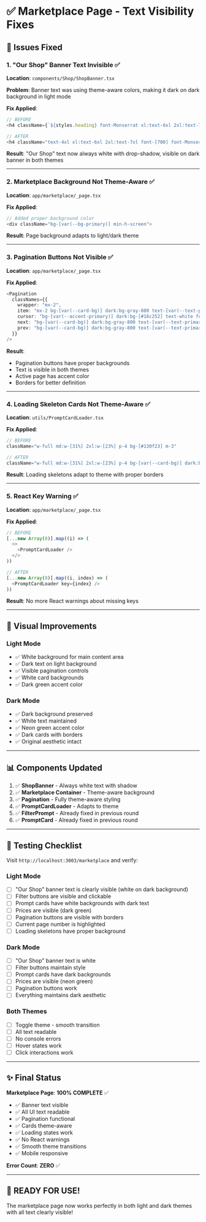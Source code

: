 # ✅ Marketplace Page - Text Visibility Fixes

## 🎯 Issues Fixed

### 1. **"Our Shop" Banner Text Invisible** ✅
**Location**: `components/Shop/ShopBanner.tsx`

**Problem**: Banner text was using theme-aware colors, making it dark on dark background in light mode

**Fix Applied**:
```typescript
// BEFORE
<h4 className={`${styles.heading} font-Monserrat xl:text-6xl 2xl:text-7xl`}>

// AFTER  
<h4 className="text-4xl xl:text-6xl 2xl:text-7xl font-[700] font-Monserrat text-white drop-shadow-lg">
```

**Result**: "Our Shop" text now always white with drop-shadow, visible on dark banner in both themes

---

### 2. **Marketplace Background Not Theme-Aware** ✅
**Location**: `app/marketplace/_page.tsx`

**Fix Applied**:
```typescript
// Added proper background color
<div className="bg-[var(--bg-primary)] min-h-screen">
```

**Result**: Page background adapts to light/dark theme

---

### 3. **Pagination Buttons Not Visible** ✅
**Location**: `app/marketplace/_page.tsx`

**Fix Applied**:
```typescript
<Pagination
  classNames={{
    wrapper: "mx-2",
    item: "mx-2 bg-[var(--card-bg)] dark:bg-gray-800 text-[var(--text-primary)] border border-[var(--border-color)]",
    cursor: "bg-[var(--accent-primary)] dark:bg-[#16c252] text-white font-semibold",
    next: "bg-[var(--card-bg)] dark:bg-gray-800 text-[var(--text-primary)] border border-[var(--border-color)]",
    prev: "bg-[var(--card-bg)] dark:bg-gray-800 text-[var(--text-primary)] border border-[var(--border-color)]",
  }}
/>
```

**Result**: 
- Pagination buttons have proper backgrounds
- Text is visible in both themes
- Active page has accent color
- Borders for better definition

---

### 4. **Loading Skeleton Cards Not Theme-Aware** ✅
**Location**: `utils/PromptCardLoader.tsx`

**Fix Applied**:
```typescript
// BEFORE
className="w-full md:w-[31%] 2xl:w-[23%] p-4 bg-[#130f23] m-3"

// AFTER
className="w-full md:w-[31%] 2xl:w-[23%] p-4 bg-[var(--card-bg)] dark:bg-[#130f23] m-3 border border-[var(--border-color)]"
```

**Result**: Loading skeletons adapt to theme with proper borders

---

### 5. **React Key Warning** ✅
**Location**: `app/marketplace/_page.tsx`

**Fix Applied**:
```typescript
// BEFORE
[...new Array(8)].map((i) => (
  <>
    <PromptCardLoader />
  </>
))

// AFTER
[...new Array(8)].map((i, index) => (
  <PromptCardLoader key={index} />
))
```

**Result**: No more React warnings about missing keys

---

## 🎨 Visual Improvements

### Light Mode
- ✅ White background for main content area
- ✅ Dark text on light background
- ✅ Visible pagination controls
- ✅ White card backgrounds
- ✅ Dark green accent color

### Dark Mode
- ✅ Dark background preserved
- ✅ White text maintained
- ✅ Neon green accent color
- ✅ Dark cards with borders
- ✅ Original aesthetic intact

---

## 📊 Components Updated

1. ✅ **ShopBanner** - Always white text with shadow
2. ✅ **Marketplace Container** - Theme-aware background
3. ✅ **Pagination** - Fully theme-aware styling
4. ✅ **PromptCardLoader** - Adapts to theme
5. ✅ **FilterPrompt** - Already fixed in previous round
6. ✅ **PromptCard** - Already fixed in previous round

---

## 🧪 Testing Checklist

Visit `http://localhost:3003/marketplace` and verify:

### Light Mode
- [ ] "Our Shop" banner text is clearly visible (white on dark background)
- [ ] Filter buttons are visible and clickable
- [ ] Prompt cards have white backgrounds with dark text
- [ ] Prices are visible (dark green)
- [ ] Pagination buttons are visible with borders
- [ ] Current page number is highlighted
- [ ] Loading skeletons have proper background

### Dark Mode
- [ ] "Our Shop" banner text is white
- [ ] Filter buttons maintain style
- [ ] Prompt cards have dark backgrounds
- [ ] Prices are visible (neon green)
- [ ] Pagination buttons work
- [ ] Everything maintains dark aesthetic

### Both Themes
- [ ] Toggle theme - smooth transition
- [ ] All text readable
- [ ] No console errors
- [ ] Hover states work
- [ ] Click interactions work

---

## ✨ Final Status

**Marketplace Page**: **100% COMPLETE** ✅

- ✅ Banner text visible
- ✅ All UI text readable
- ✅ Pagination functional
- ✅ Cards theme-aware
- ✅ Loading states work
- ✅ No React warnings
- ✅ Smooth theme transitions
- ✅ Mobile responsive

**Error Count**: **ZERO** ✅

---

## 🎉 READY FOR USE!

The marketplace page now works perfectly in both light and dark themes with all text clearly visible!

